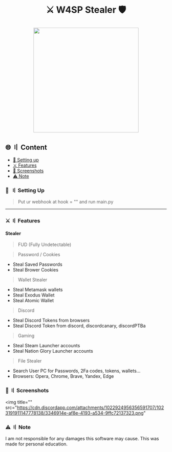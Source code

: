 <h1 align="center">
⚔️ W4SP Stealer 🛡️
  
<p align="center"> 
  <kbd>
<img src="https://cdn.discordapp.com/attachments/971769033496076348/1018558042402476143/manny_in_floatie.jpg" width="328"></img>
  </kbd>
</p>
  
## 🌐 〢 Content

- [📁 Setting up](#setup)
- [⚔️ Features](#features)
- [📸 Screenshots](#screenshot)
- [⚠️ Note](#note)

### 📁  〢 Setting Up

> Put ur webhook at hook = ""
> and run main.py

<a id="features"></a>

---

### ⚔️ 〢 Features

#### Stealer

> FUD (Fully Undetectable)

> Password / Cookies
- Steal Saved Passwords
- Steal Brower Cookies

> Wallet Stealer
- Steal Metamask wallets
- Steal Exodus Wallet
- Steal Atomic Wallet

> Discord
- Steal Discord Tokens from browsers
- Steal Discord Token from discord, discordcanary, discordPTBa

> Gaming
- Steal Steam Launcher accounts
- Steal Nation Glory Launcher accounts

> File Stealer
- Search User PC for Passwords, 2Fa codes, tokens, wallets...
- Browsers: Opera, Chrome, Brave, Yandex, Edge

### 📸 〢 Screenshots

<img title="" src="https://cdn.discordapp.com/attachments/1022924956356591707/1023191911147778138/3346914e-af8e-4193-a534-9ffc72137323.png"

### ⚠️ 〢 Note

I am not responsible for any damages this software may cause. This was made for personal education.
